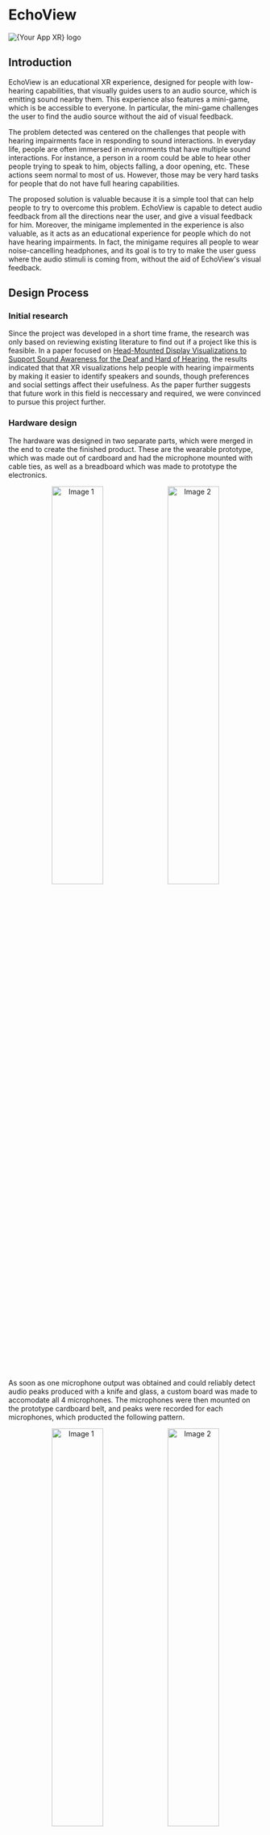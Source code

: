 # EchoView
![{Your App XR} logo](./Images/EchoView_Logo.png)

## Introduction

EchoView is an educational XR experience, designed for people with low-hearing capabilities, that visually guides users to an audio source, which is emitting sound nearby them. This experience also features a mini-game, which is be accessible to everyone. In particular, the mini-game challenges the user to find the audio source without the aid of visual feedback.

The problem detected was centered on the challenges that people with hearing impairments face in responding to sound interactions. In everyday life, people are often immersed in environments that have multiple sound interactions. For instance, a person in a room could be able to hear other people trying to speak to him, objects falling, a door opening, etc. These actions seem normal to most of us. However, those may be very hard tasks for people that do not have full hearing capabilities.  

The proposed solution is valuable because it is a simple tool that can help people to try to overcome this problem. EchoView is capable to detect audio feedback from all the directions near the user, and give a visual feedback for him. Moreover, the minigame implemented in the experience is also valuable, as it acts as an educational experience for people which do not have hearing impairments. In fact, the minigame requires all people to wear noise-cancelling headphones, and its goal is to try to make the user guess where the audio stimuli is coming from, without the aid of EchoView's visual feedback.   

## Design Process

### Initial research

Since the project was developed in a short time frame, the research was only based on reviewing existing literature to find out if a project like this is feasible. In a paper focused on [Head-Mounted Display Visualizations to Support Sound Awareness for the Deaf and Hard of Hearing](https://dl.acm.org/doi/10.1145/2702123.2702393), the results indicated that that XR visualizations help people with hearing impairments by making it easier to identify speakers and sounds, though preferences and social settings affect their usefulness. As the paper further suggests that future work in this field is neccessary and required, we were convinced to pursue this project further.

### Hardware design

The hardware was designed in two separate parts, which were merged in the end to create the finished product. These are the wearable prototype, which was made out of cardboard and had the microphone mounted with cable ties, as well as a breadboard which was made to prototype the electronics.
<p align="center">
    <img src="./Images/Cardboard_Prototype.png" alt="Image 1" width="45%">
    <img src="./Images/Electronics_Prototype.png" alt="Image 2" width="45%">
</p>
As soon as one microphone output was obtained and could reliably detect audio peaks produced with a knife and glass, a custom board was made to accomodate all 4 microphones.
The microphones were then mounted on the prototype cardboard belt, and peaks were recorded for each microphones, which producted the following pattern.
<p align="center">
    <img src="./Images/PCB.jpeg" alt="Image 1" width="45%">
    <img src="./Images/Mic_Test.jpeg" alt="Image 2" width="45%">
</p>
This was deemed feasible, and the final prototype was produced, consisting of a real belt, and all the components securely mounted with cable ties.

<p align="center">
  <img src="Images/Belt.jpg" alt="Belt" width="600">
</p>

### Unity scene design  

The design of the Unity scenes began with initial sketches. Originally, our concept for the Main Scene featured a single visual feedback element at the bottom of the scene. However, we later opted for two separate feedback elements—one on the left and one on the right—for better spatial awareness.

![Main Scene Sketch](Images/MainSceneSketch.jpg)

For the Game Scene, our initial plan was to allow the button to be pressed using hand tracking. However, we ultimately chose to use a controller instead, as it also provides haptic feedback.

![Game Scene Sketch](Images/GameSceneSketch.jpg)

## Intended Users

There are mainly two kinds of people that EchoView is targeting: Deaf, Defeaned or Hard-Of-Hearing People, for whom the application has the potential to help aide them in tasks where knowing the source of a sound is of importance; as well as people without disabilities that wish to gain a higher sense of empathy towards those with them.

We made several design decisions based on the unique needs and challenges that these groups had. These include:

-For **Deaf, Defeaned or Hard-Of-Hearing People**, we recognised that the main use of EchoView would be to help aid them in situations that require them to know quickly where and if a sound was made. As such, one of our design decisions was to develop the application in XR, utilising Meta's built-in Passthrough Vision support, instead of in simple virtual reality. We also developed the software in a way that is fully accessible to them, without ever relying on sound to convey information either in the menus or in the game proper.

-For **People without Disabilities**, our main design focus was making sure that the experience created a sense of empathy in them towards people that do face disability. To facilitate that, we developed an additional game mode (utilising the same core mechanics) that is meant to give these users a simple task to do whilst having to rely only on the sound signals coming from EchoView (by blocking outside sound through noice cancelling headphones). 
An additional minor design consideration was to be careful across the experience and the documentation with the language used to describe peoples that have some sort hearing impairment. To do so, references such as https://disability.stanford.edu/sites/g/files/sbiybj26391/files/media/file/disability-language-guide-stanford_1.pdf were utilised. 


## System description

- **Real-time Audio Visualization**: The application provides intuitive visual feedback to represent audio detected by an array of microphones in real time.  
- **Intuitive Visual Feedback**: Two animated visuals appear on the left and right sides of the user's field of view. Their colors and animations change based on the position and distance of the detected sound source, making the feedback immediately understandable.  
- **Interactive Minigame**: Includes a button that users can press using ray interaction with the right controller to guess the real-world position of the detected sound.  
- **Meta Quest Compatibility**: Fully compatible with all Meta Quest headsets starting from the Quest 2.  

## Building & Installation

### Building the ESP32 project

#### Prerequisites

- The [Arduino IDE](https://www.arduino.cc/en/software) (v2.3.4)
- The [ESP32 package](https://github.com/espressif/arduino-esp32) (v3.1.1)
- The [WebSockets](https://www.arduinolibraries.info/libraries/web-sockets) library (v2.6.1)
- The [WiFiWebServer](https://docs.arduino.cc/libraries/wifiwebserver/) library (v1.10.1)

#### Deploying to an ESP32 Board

1. Open the project file `EchoView-ESP32.ino`;
2. Open the `header.h` file and initialize the variables `ssid` and `password` (lines 3 and 4) with your network name and password;
3. Compile the project by clicking the `Verify` button;
4. Connect the board to the computer and select the correct port;
5. Send the project to the board using the `Upload` button;
6. Open the serial monitor and set the baud rate to `115200 baud`;
7. Copy the IP address that will be printed once the connection is established.

### Building the Unity project

#### Prerequisites

- [Unity](https://unity.com/releases/editor/archive) (v2022.3.56f1) with the Android Build Support
- The following Meta packages (v72.0.0):
  - [Meta XR Core SDK](https://assetstore.unity.com/packages/tools/integration/meta-xr-core-sdk-269169)
  - [Meta MR Utility Kit](https://assetstore.unity.com/packages/tools/integration/meta-mr-utility-kit-272450)
  - [Meta XR Haptics SDK](https://assetstore.unity.com/packages/tools/integration/meta-xr-haptics-sdk-272446)
  - [Meta XR Interaction ​SDK](https://assetstore.unity.com/packages/tools/integration/meta-xr-interaction-sdk-265014)
  - [Meta XR Interaction SDK Essentials](https://assetstore.unity.com/packages/tools/integration/meta-xr-interaction-sdk-essentials-264559)
  - [Meta XR Platform SDK](https://assetstore.unity.com/packages/tools/integration/meta-xr-platform-sdk-262366)
  - [Meta XR Simulator](https://assetstore.unity.com/packages/tools/integration/meta-xr-simulator-266732)
  - **Note**: Installing the `Meta XR All-in-One SDK` package may cause conflicts with `NativeWebSocket`.
- The [NativeWebSocket](https://github.com/endel/NativeWebSocket) package (v1.1.5)

#### Deploying to a Meta Quest Headset

1. Open the project `EchoView-Unity`;
2. Go to `File` -> `Build settings`, select `Android` and then press the `Switch platform` button;
4. Inside the Unity editor, double-click on the `Scenes` folder and open the `MainScene`;
5. Select the `WebSocketClientManager` object in the scene hierarchy and paste the ESP-32 IP address in the appropriate field in the inspector panel;
6. Click the `Build` or the `Build and Run` buttons and choose where to save the build files (e.g. create a folder named `Build` in the project directory), write the build name and press the `Save` button;
7. If you have pressed the `Build` button, install the APK on your headset (e.g. running `adb install PATH_TO_THE_APK`).

## Usage

### Main Menu

When the application starts, the user is welcomed by the main menu, displaying the experience logo and a prompt to wait for the experience to begin. During the demonstration, team members will manage the progression of the experience.  

The user can advance to the next scene by pressing the trigger on the left controller.  

![Main Scene](Images/MainMenu.png)

### Main Scene

The **Main Scene** provides the core experience, allowing users to visualize audio detected by the microphones on the belt. The visualization adapts based on two key factors:

- **Direction**:
  - If the sound originates from the left or right, the corresponding side will illuminate.
  - If the sound is detected in front or behind the user, both sides will light up.
  - Front and rear sounds are distinguished by different colors.
- **Distance**:
  - Nearby sounds appear **green**.
  - Mid-range sounds appear **yellow**.
  - Distant sounds appear **red**.
  - If the noise is detected in front of the user, it always appears **green**.
  - The speed of the animation also changes based on distance.

The user can advance to the next scene by pressing the hand trigger on the left controller.  

![Main Scene](Images/MainScene.png)

### Game Scene

The **Game Scene** is designed for demo sessions, where the team members generates sounds from different directions, and the player must determine the source of the noise. Unlike the **Main Scene**, no visual feedback is provided in real time. Instead, the player must listen carefully and make a guess by pressing the **Guess** button. Once the button is pressed, visual feedback will be displayed for a few seconds to indicate whether their guess was correct.

![Game Scene](Images/GameScene.png)

## References

### Unity Assets

- [Particle Light](https://assetstore.unity.com/packages/vfx/shaders/particle-light-10105)

### Hardware

- [ESP32](https://www.sparkfun.com/sparkfun-thing-plus-esp32-s2-wroom.html)

- [Microphones](https://www.az-delivery.de/en/products/gy-max4466-mikrofonw)

- [Meta Quest 2](https://www.meta.com/se/en/quest/products/quest-2/)

### Software

- [Unity](https://unity.com/)

- [Arduino IDE](https://www.arduino.cc/en/software)


## Contributors

- Timon Léon Stojkovic
- Lorenzo Vercilli ([LinkedIn](www.linkedin.com/in/lorenzo-vercilli-71218628a))
- Davide Costantini ([LinkedIn](https://www.linkedin.com/in/davide-costantini/))
- Guilherme Lacerda Paes Dos Santos

